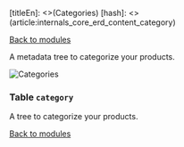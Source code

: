 [titleEn]: <>(Categories)
[hash]: <>(article:internals_core_erd_content_category)

[Back to modules](./../10-modules.md)

A metadata tree to categorize your products.

![Categories](./dist/erd-shopware-core-content-category.png)


### Table `category`

A tree to categorize your products.


[Back to modules](./../10-modules.md)
